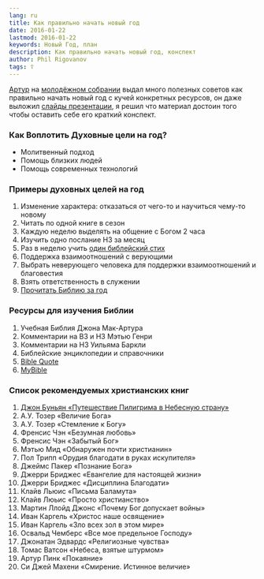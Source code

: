 ```yaml
---
lang: ru
title: Как правильно начать новый год
date: 2016-01-22
lastmod: 2016-01-22
keywords: Новый Год, план
description: Как правильно начать новый год, конспект
author: Phil Rigovanov
tags: ☦
---
```

[Артур](https://www.instagram.com/arthurovod/) на  [молодёжном собрании](https://vk.com/houseofgrace) выдал много полезных советов как правильно начать новый год с кучей конкретных ресурсов, он даже выложил [слайды презентации](https://vk.com/houseofgrace?w=wall-77739678_11), я решил что материал достоин того чтобы оставить себе его краткий конспект.

### Как Воплотить Духовные цели на год?

- Молитвенный подход
- Помощь близких людей
- Помощь современных технологий

### Примеры духовных целей на год

1. Изменение характера: отказаться от чего-то и научиться чему-то новому
2. Читать по одной книге в сезон
3. Каждую неделю выделять на общение с Богом 2 часа
4. Изучить одно послание НЗ за месяц
5. Раз в неделю учить [один библейский стих](/Bible-verses-by-topics/)
6. Поддержка взаимоотношений с верующими
7. Выбрать неверующего человека для поддержки взаимоотношений и   благовестия
8. Взять ответственность в служении
9. [Прочитать Библию за год](https://novchurch.github.io/plan/)

### Ресурсы для изучения Библии

1. Учебная Библия Джона Мак-Артура
2. Комментарии на ВЗ и НЗ Мэтью Генри
3. Комментарии на НЗ Уильяма Баркли
4. Библейские энциклопедии и справочники
5. [Bible Quote](http://bqt.ru/)
6. [MyBible](https://mybible.zone)

### Список рекомендуемых христианских книг

1. [Джон Буньян «Путешествие Пилигрима в Небесную страну»](/Pilgrims-Progress/)
2. А.У. Тозер «Величие Бога»
3. А.У. Тозер «Стемление к Богу»
4. Френсис Чэн «Безумная любовь»
5. Френсис Чэн «Забытый Бог»
6. Мэтью Мид «Обнаружен почти христианин»
7. Пол Трипп «Орудия благодати в руках искупителя»
8. Джеймс Пакер «Познание Бога»
9. Джерри Бриджес «Евангелие для настоящей жизни»
10. Джерри Бриджес «Дисциплина Благодати»
11. Клайв Льюис «Письма Баламута»
12. Клайв Люьис «Просто христианство»
13. Мартин Ллойд Джонс «Почему Бог допускает войны»
14. Иван Каргель «Христос наше освящение»
15. Иван Каргель «Зло всех зол в этом мире»
16. Освальд Чемберс «Все мое предельное Господу»
17. Джонатан Эдвардс «Религиозные чувства»
18. Томас Ватсон «Небеса, взятые штурмом»
19. Артур Пинк «Покаяние»
20. Си Джей Махени «Смирение. Истинное величие»
